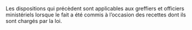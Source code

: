 Les dispositions qui précèdent sont applicables aux greffiers et officiers ministériels lorsque le fait a été commis à l’occasion des recettes dont ils sont chargés par la loi.